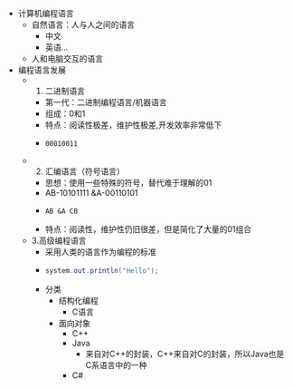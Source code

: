 - 计算机编程语言
	- 自然语言：人与人之间的语言
		- 中文
		- 英语...
	- 人和电脑交互的语言
- 编程语言发展
	- 1. 二进制语言
		- 第一代：二进制编程语言/机器语言
		- 组成：0和1
		- 特点：阅读性极差，维护性极差,开发效率非常低下
		- ```
		  00010011
		  ```
	- 2. 汇编语言（符号语言）
		- 思想：使用一些特殊的符号，替代难于理解的01
		- AB-10101111
		  &A-00110101
		- ```
		  AB &A CB
		  ```
		- 特点：阅读性，维护性仍旧很差，但是简化了大量的01组合
	- 3.高级编程语言
		- 采用人类的语言作为编程的标准
		- ```java
		  system.out.println("Hello");
		  ```
		- 分类
			- 结构化编程
				- C语言
			- 面向对象
				- C++
				- Java
					- 来自对C++的封装，C++来自对C的封装，所以Java也是C系语言中的一种
				- C#